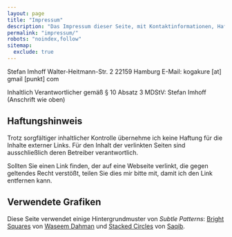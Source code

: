 ```yaml
---
layout: page
title: "Impressum"
description: "Das Impressum dieser Seite, mit Kontaktinformationen, Haftungshinweis und Quellenangabe für verwendete Grafiken."
permalink: "impressum/"
robots: "noindex,follow"
sitemap:
  exclude: true
---
```


Stefan Imhoff
Walter-Heitmann-Str. 2
22159 Hamburg
E-Mail: kogakure [at] gmail [punkt] com

Inhaltlich Verantwortlicher gemäß § 10 Absatz 3 MDStV: Stefan Imhoff (Anschrift wie oben)

## Haftungshinweis
Trotz sorgfältiger inhaltlicher Kontrolle übernehme ich keine Haftung für die Inhalte externer Links. Für den Inhalt der verlinkten Seiten sind ausschließlich deren Betreiber verantwortlich.

Sollten Sie einen Link finden, der auf eine Webseite verlinkt, die gegen geltendes Recht verstößt, teilen Sie dies mir bitte mit, damit ich den Link entfernen kann.

## Verwendete Grafiken

Diese Seite verwendet einige Hintergrundmuster von *Subtle Patterns*: [Bright Squares](http://subtlepatterns.com/bright-squares/) von [Waseem Dahman](https://twitter.com/dwaseem) und [Stacked Circles](http://subtlepatterns.com/stacked-circles/) von [Saqib](http://960development.com/).
